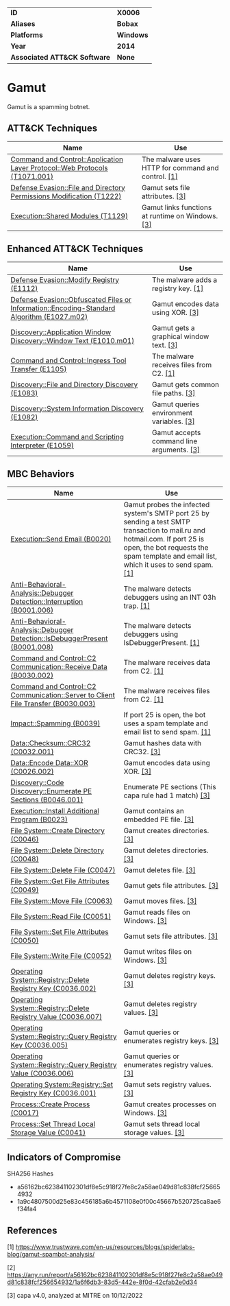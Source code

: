 <table>
<tr>
<td><b>ID</b></td>
<td><b>X0006</b></td>
</tr>
<tr>
<td><b>Aliases</b></td>
<td><b>Bobax</b></td>
</tr>
<tr>
<td><b>Platforms</b></td>
<td><b>Windows</b></td>
</tr>
<tr>
<td><b>Year</b></td>
<td><b>2014</b></td>
</tr>
<tr>
<td><b>Associated ATT&CK Software</b></td>
<td><b>None</b></td>
</tr>
</table>


# Gamut

Gamut is a spamming botnet.

## ATT&CK Techniques

|Name|Use|
|---|---|
|[Command and Control::Application Layer Protocol::Web Protocols (T1071.001)](https://attack.mitre.org/techniques/T1071/001/)|The malware uses HTTP for command and control. [[1]](#1)|
|[Defense Evasion::File and Directory Permissions Modification (T1222)](https://attack.mitre.org/techniques/T1222)|Gamut sets file attributes. [[3]](#3)|
|[Execution::Shared Modules (T1129)](https://attack.mitre.org/techniques/T1129)|Gamut links functions at runtime on Windows. [[3]](#3)|

## Enhanced ATT&CK Techniques

|Name|Use|
|---|---|
|[Defense Evasion::Modify Registry (E1112)](../defense-evasion/modify-registry.md)|The malware adds a registry key. [[1]](#1)|
|[Defense Evasion::Obfuscated Files or Information::Encoding-Standard Algorithm (E1027.m02)](../defense-evasion/obfuscated-files-or-information.md)|Gamut encodes data using XOR. [[3]](#3)|
|[Discovery::Application Window Discovery::Window Text (E1010.m01)](../discovery/application-window-discovery.md)|Gamut gets a graphical window text. [[3]](#3)|
|[Command and Control::Ingress Tool Transfer (E1105)](../command-and-control/ingress-tool-transfer.md)|The malware receives files from C2. [[1]](#1)|
|[Discovery::File and Directory Discovery (E1083)](../discovery/file-and-directory-discovery.md)|Gamut gets common file paths. [[3]](#3)|
|[Discovery::System Information Discovery (E1082)](../discovery/system-information-discovery.md)|Gamut queries environment variables. [[3]](#3)|
|[Execution::Command and Scripting Interpreter (E1059)](../execution/command-and-scripting-interpreter.md)|Gamut accepts command line arguments. [[3]](#3)|

## MBC Behaviors

|Name|Use|
|---|---|
|[Execution::Send Email (B0020)](../execution/send-email.md)|Gamut probes the infected system's SMTP port 25 by sending a test SMTP transaction to mail.ru and hotmail.com. If port 25 is open, the bot requests the spam template and email list, which it uses to send spam. [[1]](#1)|
|[Anti-Behavioral-Analysis::Debugger Detection::Interruption (B0001.006)](../anti-behavioral-analysis/debugger-detection.md)|The malware detects debuggers using an INT 03h trap. [[1]](#1)|
|[Anti-Behavioral-Analysis::Debugger Detection::IsDebuggerPresent (B0001.008)](../anti-behavioral-analysis/debugger-detection.md)|The malware detects debuggers using IsDebuggerPresent. [[1]](#1)|
|[Command and Control::C2 Communication::Receive Data (B0030.002)](../command-and-control/c2-communication.md)|The malware receives data from C2. [[1]](#1)|
|[Command and Control::C2 Communication::Server to Client File Transfer (B0030.003)](../command-and-control/c2-communication.md)|The malware receives files from C2. [[1]](#1)|
|[Impact::Spamming (B0039)](../impact/spamming.md)|If port 25 is open, the bot uses a spam template and email list to send spam. [[1]](#1)|
|[Data::Checksum::CRC32 (C0032.001)](../micro-behaviors/data/checksum.md)|Gamut hashes data with CRC32. [[3]](#3)|
|[Data::Encode Data::XOR (C0026.002)](../micro-behaviors/data/encode-data.md)|Gamut encodes data using XOR. [[3]](#3)|
|[Discovery::Code Discovery::Enumerate PE Sections (B0046.001)](../discovery/code-discovery.md)|Enumerate PE sections (This capa rule had 1 match) [[3]](#3)|
|[Execution::Install Additional Program (B0023)](../execution/install-additional-program.md)|Gamut contains an embedded PE file. [[3]](#3)|
|[File System::Create Directory (C0046)](../micro-behaviors/file-system/create-directory.md)|Gamut creates directories. [[3]](#3)|
|[File System::Delete Directory (C0048)](../micro-behaviors/file-system/delete-directory.md)|Gamut deletes directories. [[3]](#3)|
|[File System::Delete File (C0047)](../micro-behaviors/file-system/delete-file.md)|Gamut deletes file. [[3]](#3)|
|[File System::Get File Attributes (C0049)](../micro-behaviors/file-system/get-file-attributes.md)|Gamut gets file attributes. [[3]](#3)|
|[File System::Move File (C0063)](../micro-behaviors/file-system/move-file.md)|Gamut moves files. [[3]](#3)|
|[File System::Read File (C0051)](../micro-behaviors/file-system/read-file.md)|Gamut reads files on Windows. [[3]](#3)|
|[File System::Set File Attributes (C0050)](../micro-behaviors/file-system/set-file-attributes.md)|Gamut sets file attributes. [[3]](#3)|
|[File System::Write File (C0052)](../micro-behaviors/file-system/writes-file.md)|Gamut writes files on Windows. [[3]](#3)|
|[Operating System::Registry::Delete Registry Key (C0036.002)](../micro-behaviors/operating-system/registry.md)|Gamut deletes registry keys. [[3]](#3)|
|[Operating System::Registry::Delete Registry Value (C0036.007)](../micro-behaviors/operating-system/registry.md)|Gamut deletes registry values. [[3]](#3)|
|[Operating System::Registry::Query Registry Key (C0036.005)](../micro-behaviors/operating-system/registry.md)|Gamut queries or enumerates registry keys. [[3]](#3)|
|[Operating System::Registry::Query Registry Value (C0036.006)](../micro-behaviors/operating-system/registry.md)|Gamut queries or enumerates registry values. [[3]](#3)|
|[Operating System::Registry::Set Registry Key (C0036.001)](../micro-behaviors/operating-system/registry.md)|Gamut sets registry values. [[3]](#3)|
|[Process::Create Process (C0017)](../micro-behaviors/process/create-process.md)|Gamut creates processes on Windows. [[3]](#3)|
|[Process::Set Thread Local Storage Value (C0041)](../micro-behaviors/process/set-thread-local-storage-value.md)|Gamut sets thread local storage values. [[3]](#3)|

## Indicators of Compromise

SHA256 Hashes
- a56162bc623841102301df8e5c918f27fe8c2a58ae049d81c838fcf256654932
- 1a9c4807500d25e83c456185a6b4571108e0f00c45667b520725ca8ae6f34fa4

## References

<a name="1">[1]</a> https://www.trustwave.com/en-us/resources/blogs/spiderlabs-blog/gamut-spambot-analysis/

<a name="2">[2]</a> https://any.run/report/a56162bc623841102301df8e5c918f27fe8c2a58ae049d81c838fcf256654932/1a6f6db3-83d5-442e-8f0d-42cfab2e0d34

<a name="3">[3]</a> capa v4.0, analyzed at MITRE on 10/12/2022

